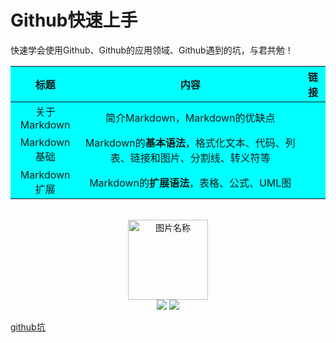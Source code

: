 # Github快速上手
快速学会使用Github、Github的应用领域、Github遇到的坑，与君共勉！

<table style="border:{1px solid blue};text-align:center;background-color:aqua">
    <thead>
        <tr>
            <th>标题</th>
            <th>内容</th>
            <th>链接</th>
        </tr>
    </thead>
    <tbody>
        <tr>
            <td>关于Markdown</td>
            <td>简介Markdown，Markdown的优缺点</td>
        </tr>
        <tr>
            <td>Markdown基础</td>
            <td>Markdown的<strong>基本语法</strong>，格式化文本、代码、列表、链接和图片、分割线、转义符等</td>
        </tr>
        <tr>
            <td>Markdown扩展</td>
            <td>Markdown的<strong>扩展语法</strong>，表格、公式、UML图</td>
        </tr>
    </tbody>
</table>

<br>
<div align="center">
    <img src="https://www.easyicon.net/api/resizeApi.php?id=1213004&size=128" width = "128" height = "128" alt="图片名称" />
    <br>
    <a href="Asciinema.md"> <img src="https://img.shields.io/badge/>-group-4ab8a1.svg"></a>
    <a href="https://legacy.gitbook.com/@wizardforcel"> <img src="https://img.shields.io/badge/_-gitbook-4ab8a1.svg"></a> 
</div>

[github坑](https://github.com/ckjbug/xiaokui/blob/master/%E7%BB%8F%E9%AA%8C%E4%B9%8B%E8%B0%88%EF%BC%88Github%E5%85%A5%E5%9D%91%EF%BC%89.md)
